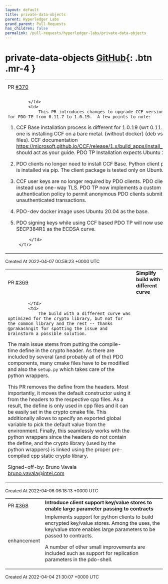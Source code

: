 ```yaml
---
layout: default
title: private-data-objects
parent: Hyperledger Labs
grand_parent: Pull Requests
has_children: false
permalink: /pull-requests/hyperledger-labs/private-data-objects
---
```


# private-data-objects <span class="fs-3 right-align">[GitHub](https://github.com/hyperledger-labs/private-data-objects){: .btn .mr-4 }</span>


<div>
    <table>
        <tr>
            <td>
                PR <a href="https://github.com/hyperledger-labs/private-data-objects/pull/370" class=".btn">#370</a>
            </td>
            <td>
                <b>
                    Ccf upgrade
                </b>
            </td>
        </tr>
        <tr>
            <td>
                
            </td>
            <td>
                This PR introduces changes to upgrade CCF version used for PDO-TP from 0.11.7 to 1.0.19.  A few points to note:

1. CCF Base installation process is different for 1.0.19 (wrt 0.11.7) if one is installing CCF on a bare metal. (without docker) (deb vs tar files). CCF documentation https://microsoft.github.io/CCF/release/1.x/build_apps/install_bin.html should act as your guide. PDO TP Installation expects Ubuntu 20.04.

2. PDO clients no longer need to install CCF Base. Python client package is installed via pip. The client package is tested only on Ubuntu 20.04.

3. CCF user keys are no longer required by PDO clients. PDO clients will instead use one-way TLS. PDO TP now implements a custom authentication policy to permit anonymous PDO clients submit unauthenticated transactions. 

4. PDO-dev docker image uses Ubuntu 20.04 as the base.

5. PDO signing keys while using CCF based PDO TP will now use SECP384R1 as the ECDSA curve. 

            </td>
        </tr>
    </table>
    <div class="right-align">
        Created At 2022-04-07 00:59:23 +0000 UTC
    </div>
</div>

<div>
    <table>
        <tr>
            <td>
                PR <a href="https://github.com/hyperledger-labs/private-data-objects/pull/369" class=".btn">#369</a>
            </td>
            <td>
                <b>
                    Simplify build with different curve
                </b>
            </td>
        </tr>
        <tr>
            <td>
                
            </td>
            <td>
                The build with a different curve was optimized for the crypto library, but not for the common library and the rest -- thanks @prakashngit for spotting the issue and brainstorm a possible solution.
The main issue stems from putting the compile-time define in the crypto header.
As there are included by several (and probably all of the) PDO components, many cmake files have to be modified and also the `setup.py` which takes care of the python wrappers.

This PR removes the define from the headers.
Most importantly, it moves the default constructor using it from the headers to the respective cpp files.
As a result, the define is only used in cpp files and it can be easily set in the crypto cmake file.
This additionally allows to specify an exported global variable to pick the default value from the environment.
Finally, this seamlessly works with the python wrappers since the headers do not contain the define, and the crypto library (used by the python wrappers) is linked using the proper pre-compiled cpp static crypto library.

Signed-off-by: Bruno Vavala <bruno.vavala@intel.com>
            </td>
        </tr>
    </table>
    <div class="right-align">
        Created At 2022-04-06 06:18:13 +0000 UTC
    </div>
</div>

<div>
    <table>
        <tr>
            <td>
                PR <a href="https://github.com/hyperledger-labs/private-data-objects/pull/368" class=".btn">#368</a>
            </td>
            <td>
                <b>
                    Introduce client support key/value stores to enable large parameter passing to contracts
                </b>
            </td>
        </tr>
        <tr>
            <td>
                <span class="chip">enhancement</span>
            </td>
            <td>
                Implements support for python clients to build encrypted key/value stores. Among the uses, the key/value store enables large parameters to be passed to contracts. 

A number of other small improvements are included such as support for replication parameters in the pdo-shell. 
            </td>
        </tr>
    </table>
    <div class="right-align">
        Created At 2022-04-04 21:30:07 +0000 UTC
    </div>
</div>


